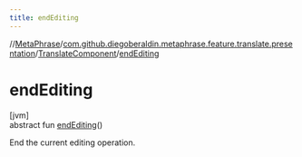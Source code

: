 ```yaml
---
title: endEditing
---
```

//[MetaPhrase](../../../index.html)/[com.github.diegoberaldin.metaphrase.feature.translate.presentation](../index.html)/[TranslateComponent](index.html)/[endEditing](end-editing.html)



# endEditing



[jvm]\
abstract fun [endEditing](end-editing.html)()



End the current editing operation.




